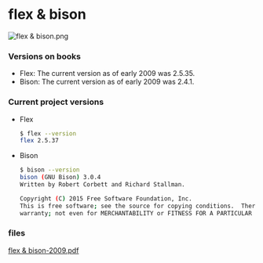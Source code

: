 # flex & bison

![flex & bison.png](/files/226) 

### Versions on books

* Flex: The current version as of early 2009 was 2.5.35.
* Bison: The current version as of early 2009 was 2.4.1.

### Current project versions
* Flex

  ```bash
  $ flex --version
  flex 2.5.37
  ```
* Bison

  ```bash
  $ bison --version
  bison (GNU Bison) 3.0.4
  Written by Robert Corbett and Richard Stallman.
  
  Copyright (C) 2015 Free Software Foundation, Inc.
  This is free software; see the source for copying conditions.  There is NO
  warranty; not even for MERCHANTABILITY or FITNESS FOR A PARTICULAR PURPOSE.
  ```
### files
[flex & bison-2009.pdf](/files/225) 
